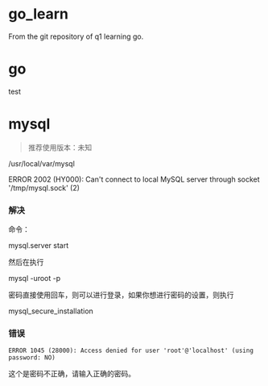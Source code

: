 # go_learn
From the git repository of q1 learning go.

# go
test

# mysql
> 推荐使用版本：未知

/usr/local/var/mysql

ERROR 2002 (HY000): 
Can't connect to local MySQL server through socket '/tmp/mysql.sock' (2)

### 解决
命令：

mysql.server start

然后在执行

mysql -uroot -p

密码直接使用回车，则可以进行登录，如果你想进行密码的设置，则执行

mysql_secure_installation

### 错误
```
ERROR 1045 (28000): Access denied for user 'root'@'localhost' (using password: NO)
```
这个是密码不正确，请输入正确的密码。